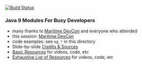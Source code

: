 
[![Build Status](https://travis-ci.org/codetojoy/talk_maritimedevcon_java_9_modules.svg?branch=master)](https://travis-ci.org/codetojoy/talk_maritimedevcon_java_9_modules)

### Java 9 Modules For Busy Developers

* many thanks to [Maritime DevCon](https://maritimedevcon.ca) and everyone who attended
* this session: [Maritime DevCon](https://maritimedevcon.ca/session/java-9-modules-busy-developers/)
* code examples: see `eg_*` in this directory
* Slide-by-slide [Credits & Sources](Slides.md)
* [Basic Resources](Resources.md) for videos, code, etc
* [Exhaustive List of Resources](ExhaustiveResources.md) for videos, code, etc
